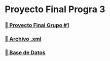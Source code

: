 # Proyecto Final Progra 3
### 📁<a href = "camara.py"> Proyecto Final Grupo #1 </a>
### 📁<a href = "haarcascade_frontalface_default.xml"> Archivo .xml </a>
### 📁<a href = "DB-ProyectoProgra.sql"> Base de Datos </a>
